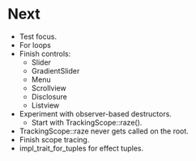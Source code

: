 # Next

- Test focus.
- For loops
- Finish controls:
  - Slider
  - GradientSlider
  - Menu
  - Scrollview
  - Disclosure
  - Listview
- Experiment with observer-based destructors.
  - Start with TrackingScope::raze().
- TrackingScope::raze never gets called on the root.
- Finish scope tracing.
- impl_trait_for_tuples for effect tuples.
